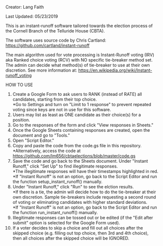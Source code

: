 Creator: Lang Faith

Last Updated: 05/23/2019

This is an instant-runoff software tailored towards the election process of the Cornell Branch of the Telluride House (CBTA).

The software uses source code by Chris Cartland:
https://github.com/cartland/instant-runoff

The main algorithm used for vote processing is Instant-Runoff voting (IRV) aka Ranked choice voting (RCV) with NO specific tie-breaker method set. The admin can decide what method(s) of tie-breaker to use at their own discretion. See more information at:
https://en.wikipedia.org/wiki/Instant-runoff_voting

HOW TO USE
1) Create a Google Form to ask users to RANK (instead of RATE) all candidates, starting from their top choice. <br />
    *Go to Settings and turn on "Limit to 1 response" to prevent repeated voting since keys are not in use for this software.
2) Users may list as least as ONE candidate as their choice(s) for a position.
3) Go to the responses of the form and click "View responses in Sheets."
4) Once the Google Sheets containing responses are created, open the document and go to "Tools."
5) Open "Script Editor."
6) Copy and paste the code from the code.gs file in this repository. <br />
    *Alternatively, access the code at https://github.com/lm656/cbtaelections/blob/master/code.gs 
7) Save the code and go back to the Sheets document. Under "Instant Runoff," click "Set Up" to find illegitimate responses. <br />
    *The illegitimate responses will have their timestamps highlighted in red. <br />
    *If "Instant Runoff" is not an option, go back to the Script Editor and run the function setup_instant_runoff() manually.
8) Under "Instant Runoff," click "Run" to see the elction results. <br />
    *If there is a tie, the admin will decide how to do the tie-breaker at their own discretion. Sample tie-breakers include requesting a second round of voting or eliminating candidates with higher standard deviations. <br />
    *If "Instant Runoff" is not an option, go back to the Script Editor and run the function run_instant_runoff() manually.
9) Illegitimate responses can be tossed out or be edited (if the "Edit after submit" option is selected for the Google Form used).
10) If a voter decides to skip a choice and fill out all choices after the skipped choice (e.g. filling out top choice, then 3rd and 4th choice), then all choices after the skipped choice will be IGNORED. 
